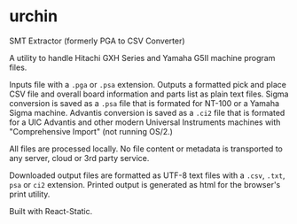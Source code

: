 # urchin

SMT Extractor (formerly PGA to CSV Converter)

A utility to handle Hitachi GXH Series and Yamaha G5II machine program files.

Inputs file with a `.pga` or `.psa` extension. Outputs a formatted pick and place CSV file and overall board information and parts list as plain text files. 
Sigma conversion is saved as a `.psa` file that is formated for NT-100 or a Yamaha Sigma machine. Advantis conversion is saved as a `.ci2` file that is formated for a UIC Advantis and other modern Universal Instruments machines with "Comprehensive Import" (not running OS/2.)
              
All files are processed locally. No file content or metadata is transported to any server, cloud or 3rd party service.

Downloaded output files are formatted as UTF-8 text files with a `.csv`, `.txt`, `psa` or `ci2` extension. Printed output is generated as html for the browser's print utility.

Built with React-Static.
